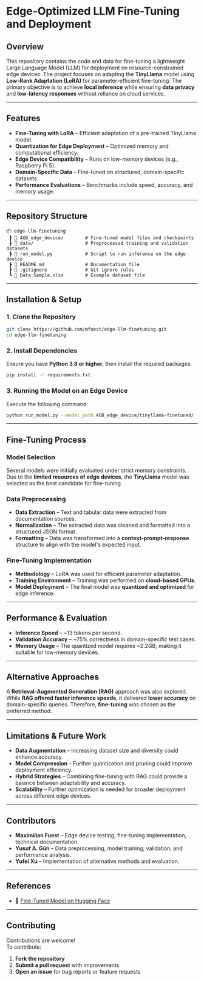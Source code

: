 # Edge-Optimized LLM Fine-Tuning and Deployment

## Overview
This repository contains the code and data for fine-tuning a lightweight Large Language Model (LLM) for deployment on resource-constrained edge devices. The project focuses on adapting the **TinyLlama** model using **Low-Rank Adaptation (LoRA)** for parameter-efficient fine-tuning. The primary objective is to achieve **local inference** while ensuring **data privacy** and **low-latency responses** without reliance on cloud services.

---

## Features
- **Fine-Tuning with LoRA** – Efficient adaptation of a pre-trained TinyLlama model.
- **Quantization for Edge Deployment** – Optimized memory and computational efficiency.
- **Edge Device Compatibility** – Runs on low-memory devices (e.g., Raspberry Pi 5).
- **Domain-Specific Data** – Fine-tuned on structured, domain-specific datasets.
- **Performance Evaluations** – Benchmarks include speed, accuracy, and memory usage.

---

## Repository Structure
```
📦 edge-llm-finetuning
 ┣ 📂 4GB_edge_device/        # Fine-tuned model files and checkpoints
 ┣ 📂 data/                   # Preprocessed training and validation datasets
 ┣ 📜 run_model.py            # Script to run inference on the edge device
 ┣ 📜 README.md               # Documentation file
 ┣ 📜 .gitignore              # Git ignore rules
 ┗ 📜 Data_Sample.xlsx        # Example dataset file
```

---

## Installation & Setup

### 1. Clone the Repository
```bash
git clone https://github.com/mfuest/edge-llm-finetuning.git
cd edge-llm-finetuning
```

### 2. Install Dependencies
Ensure you have **Python 3.8 or higher**, then install the required packages:
```bash
pip install -r requirements.txt
```

### 3. Running the Model on an Edge Device
Execute the following command:
```bash
python run_model.py --model_path 4GB_edge_device/tinyllama-finetuned/
```

---

## Fine-Tuning Process

### Model Selection
Several models were initially evaluated under strict memory constraints. Due to the **limited resources of edge devices**, the **TinyLlama** model was selected as the best candidate for fine-tuning.

### Data Preprocessing
- **Data Extraction** – Text and tabular data were extracted from documentation sources.
- **Normalization** – The extracted data was cleaned and formatted into a structured JSON format.
- **Formatting** – Data was transformed into a **context-prompt-response** structure to align with the model's expected input.

### Fine-Tuning Implementation
- **Methodology** – LoRA was used for efficient parameter adaptation.
- **Training Environment** – Training was performed on **cloud-based GPUs**.
- **Model Deployment** – The final model was **quantized and optimized** for edge inference.

---

## Performance & Evaluation

- **Inference Speed** – ~13 tokens per second.
- **Validation Accuracy** – ~75% correctness in domain-specific test cases.
- **Memory Usage** – The quantized model requires ~2.2GB, making it suitable for low-memory devices.

---

## Alternative Approaches

A **Retrieval-Augmented Generation (RAG)** approach was also explored. While **RAG offered faster inference speeds**, it delivered **lower accuracy** on domain-specific queries. Therefore, **fine-tuning** was chosen as the preferred method.

---

## Limitations & Future Work
- **Data Augmentation** – Increasing dataset size and diversity could enhance accuracy.
- **Model Compression** – Further quantization and pruning could improve deployment efficiency.
- **Hybrid Strategies** – Combining fine-tuning with RAG could provide a balance between adaptability and accuracy.
- **Scalability** – Further optimization is needed for broader deployment across different edge devices.

---

## Contributors

- **Maximilian Fuest** – Edge device testing, fine-tuning implementation, technical documentation.
- **Yusuf A. Gün** – Data preprocessing, model training, validation, and performance analysis.
- **Yufei Xu** – Implementation of alternative methods and evaluation.


---

## References

- 🔗 [Fine-Tuned Model on Hugging Face](https://huggingface.co/YusufGun/Final)

---

## Contributing
Contributions are welcome!  
To contribute:
1. **Fork the repository**  
2. **Submit a pull request** with improvements  
3. **Open an issue** for bug reports or feature requests  

